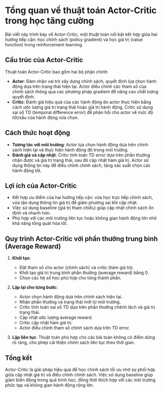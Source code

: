 # Tổng quan về thuật toán Actor-Critic trong học tăng cường

Bài viết này trình bày về Actor-Critic, một thuật toán nổi bật kết hợp giữa hai hướng tiếp cận: học chính sách (policy gradient) và học giá trị (value function) trong reinforcement learning.

## Cấu trúc của Actor-Critic

Thuật toán Actor-Critic bao gồm hai bộ phận chính:
- **Actor**: Đảm nhận vai trò xây dựng chính sách, quyết định lựa chọn hành động dựa trên trạng thái hiện tại. Actor điều chỉnh các tham số của chính sách thông qua các phương pháp gradient để nâng cao chất lượng quyết định.
- **Critic**: Đánh giá hiệu quả của các hành động do actor thực hiện bằng cách ước lượng giá trị trạng thái hoặc giá trị hành động. Critic sử dụng sai số TD (temporal difference error) để phản hồi cho actor về mức độ tốt/xấu của hành động vừa chọn.

## Cách thức hoạt động

- **Tương tác với môi trường**: Actor lựa chọn hành động dựa trên chính sách hiện tại và thực hiện hành động đó trong môi trường.
- **Đánh giá và cập nhật**: Critic tính toán TD error dựa trên phần thưởng nhận được và giá trị trạng thái, sau đó cập nhật hàm giá trị. Actor sử dụng thông tin này để điều chỉnh chính sách, tăng xác suất chọn các hành động tốt.

## Lợi ích của Actor-Critic

- Kết hợp ưu điểm của hai hướng tiếp cận: vừa học trực tiếp chính sách, vừa tận dụng thông tin giá trị để giảm phương sai khi cập nhật.
- Việc sử dụng baseline (giá trị tham chiếu) giúp cập nhật chính sách ổn định và nhanh hơn.
- Phù hợp với các môi trường liên tục hoặc không gian hành động lớn nhờ khả năng tổng quát hóa tốt.

## Quy trình Actor-Critic với phần thưởng trung bình (Average Reward)

1. **Khởi tạo**:
   - Đặt tham số cho actor (chính sách) và critic (hàm giá trị).
   - Khởi tạo giá trị trung bình phần thưởng (average reward) bằng 0.
   - Chọn các hệ số học phù hợp cho từng thành phần.

2. **Lặp lại cho từng bước**:
   - Actor chọn hành động dựa trên chính sách hiện tại.
   - Nhận phần thưởng và trạng thái mới từ môi trường.
   - Critic tính toán sai số TD dựa trên phần thưởng chênh lệch và giá trị trạng thái.
   - Cập nhật ước lượng average reward.
   - Critic cập nhật hàm giá trị.
   - Actor điều chỉnh tham số chính sách dựa trên TD error.

3. **Lặp liên tục**: Thuật toán phù hợp cho các bài toán không có điểm dừng rõ ràng, cho phép cải thiện chính sách liên tục theo thời gian.

## Tổng kết

Actor-Critic là giải pháp hiệu quả để học chính sách tối ưu nhờ sự phối hợp giữa cập nhật giá trị và điều chỉnh chính sách. Việc sử dụng baseline giúp giảm biến động trong quá trình học, đồng thời thích hợp với các môi trường phức tạp và không gian hành động rộng lớn.
